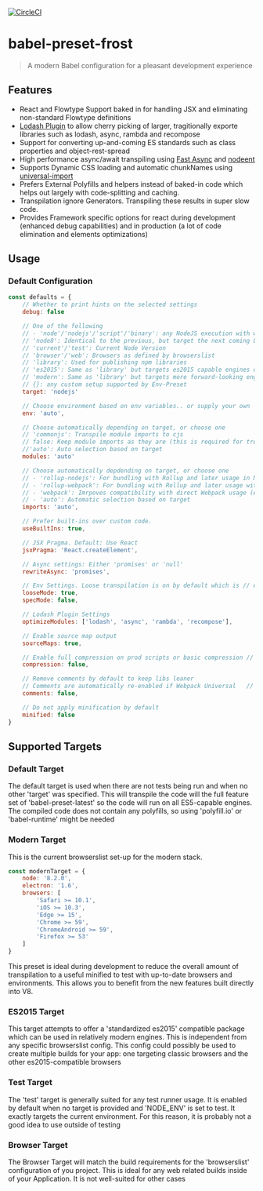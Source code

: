 [![CircleCI](https://circleci.com/gh/bummmble/babel-preset-frost.svg?style=svg)](https://circleci.com/gh/bummmble/babel-preset-frost)
# babel-preset-frost

> A modern Babel configuration for a pleasant development experience

## Features

- React and Flowtype Support baked in for handling JSX and eliminating non-standard Flowtype definitions
- [Lodash Plugin](https://github.com/lodash/babel-plugin-lodash) to allow cherry picking of larger, tragitionally exporte libraries such as lodash, async, rambda and recompose
- Support for converting up-and-coming ES standards such as class properties and object-rest-spread
- High performance async/await transpiling using [Fast Async](https://github.com/MatAtBread/fast-async) and [nodeent](https://github.com/MatAtBread/nodent#performance)
- Supports Dynamic CSS loading and automatic chunkNames using [universal-import](https://github.com/faceyspacey/babel-plugin-universal-import)
- Prefers External Polyfills and helpers instead of baked-in code which helps out largely with code-splitting and caching.
- Transpilation ignore Generators. Transpiling these results in super slow code.
- Provides Framework specific options for react during development (enhanced debug capabilities) and in production (a lot of code elimination and elements optimizations)

## Usage

### Default Configuration

```js
const defaults = {
    // Whether to print hints on the selected settings
    debug: false

    // One of the following
    // - 'node'/'nodejs'/'script'/'binary': any NodeJS execution with wide support to the last LTS
    // 'node8': Identical to the previous, but target the next coming LTS (Node v8.0.0)
    // 'current'/'test': Current Node Version
    // 'browser'/'web': Browsers as defined by browserslist
    // 'library': Used for publishing npm libraries
    // 'es2015': Same as 'library' but targets es2015 capable engines only
    // 'modern': Same as 'library' but targets more forward-looking engines than es2015
    // {}: any custom setup supported by Env-Preset
    target: 'nodejs'

    // Choose environment based on env variables.. or supply your own
    env: 'auto',

    // Choose automatically depending on target, or choose one
    // 'commonjs': Transpile module imports to cjs
    // false: Keep module imports as they are (this is required for tree-shaking)
    //'auto': Auto selection based on target
    modules: 'auto'

    // Choose automatically depdending on target, or choose one
    // - 'rollup-nodejs': For bundling with Rollup and later usage in Node (e.g. binaries)
    // - 'rollup-webpack': For bundling with Rollup and later usage with Webpack (e.g. libraries)
    // - 'webpack': Imrpoves compatibility with direct Webpack usage (e.g. Applications)
    // - 'auto': Automatic selection based on target
    imports: 'auto',

    // Prefer built-ins over custom code.
    useBuiltIns: true,

    // JSX Pragma. Default: Use React
    jsxPragma: 'React.createElement',

    // Async settings: Either 'promises' or 'null'
    rewriteAsync: 'promises',

    // Env Settings. Loose transpilation is on by default which is // efficient, but not overly compliant. If you have issues, it // might be better to switch 'looseMode' off
    looseMode: true,
    specMode: false,

    // Lodash Plugin Settings
    optimizeModules: ['lodash', 'async', 'rambda', 'recompose'],

    // Enable source map output
    sourceMaps: true,

    // Enable full compression on prod scripts or basic compression // (e.g. dead-code) for libs or during development
    compression: false,

    // Remove comments by default to keep libs leaner
    // Comments are automatically re-enabled if Webpack Universal   // Imports are used so they have the correct chunkNames
    comments: false,

    // Do not apply minification by default
    minified: false
}
```

## Supported Targets

### Default Target

The default target is used when there are not tests being run and when no other 'target' was specified. This will transpile the code will the full feature set of 'babel-preset-latest' so the code will run on all ES5-capable engines. The compiled code does not contain any polyfills, so using 'polyfill.io' or 'babel-runtime' might be needed

### Modern Target

This is the current browserslist set-up for the modern stack.

```js
const modernTarget = {
    node: '8.2.0',
    electron: '1.6',
    browsers: [
        'Safari >= 10.1',
        'iOS >= 10.3',
        'Edge >= 15',
        'Chrome >= 59',
        'ChromeAndroid >= 59',
        'Firefox >= 53'
    ]
}
```
This preset is ideal during development to reduce the overall amount of transpilation to a useful minified to test with up-to-date browsers and environments. This allows you to benefit from the new features built directly into V8.

### ES2015 Target

This target attempts to offer a 'standardized es2015' compatible package which can be used in relatively modern engines. This is independent from any specific browserslist config. This config could possibly be used to create multiple builds for your app: one targeting classic browsers and the other es2015-compatible browsers

### Test Target

The 'test' target is generally suited for any test runner usage. It is enabled by default when no target is provided and 'NODE_ENV' is set to test. It exactly targets the current environment. For this reason, it is probably not a good idea to use outside of testing

### Browser Target

The Browser Target will match the build requirements for the 'browserslist' configuration of you project. This is ideal for any web related builds inside of your Application. It is not well-suited for other cases
